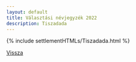 ```yaml
---
layout: default
title: Választási névjegyzék 2022
description: Tiszadada
---
```


{% include settlementHTMLs/Tiszadada.html %}

[Vissza](../)